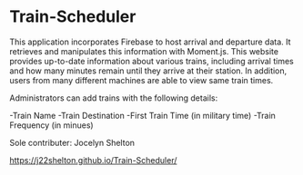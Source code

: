 # Train-Scheduler
 
 This application incorporates Firebase to host arrival and departure data. It retrieves and manipulates this information with Moment.js. This website provides up-to-date information about various trains, including arrival times and how many minutes remain until they arrive at their station. In addition, users from many different machines are able to view same train times.

 Administrators can add trains with the following details:
 
 -Train Name
 -Train Destination
 -First Train Time (in military time)
 -Train Frequency (in minues)

Sole contributer: Jocelyn Shelton

https://j22shelton.github.io/Train-Scheduler/

